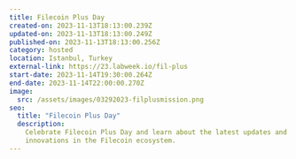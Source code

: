 ```yaml
---
title: Filecoin Plus Day
created-on: 2023-11-13T18:13:00.239Z
updated-on: 2023-11-13T18:13:00.249Z
published-on: 2023-11-13T18:13:00.256Z
category: hosted
location: Istanbul, Turkey
external-link: https://23.labweek.io/fil-plus
start-date: 2023-11-14T19:30:00.264Z
end-date: 2023-11-14T22:00:00.270Z
image:
  src: /assets/images/03292023-filplusmission.png
seo:
  title: "Filecoin Plus Day"
  description:
    Celebrate Filecoin Plus Day and learn about the latest updates and
    innovations in the Filecoin ecosystem.
---
```


